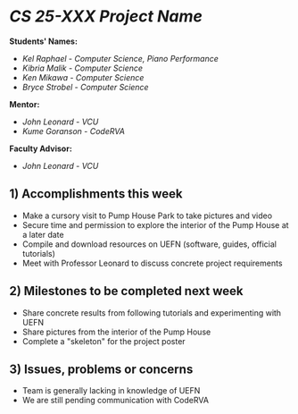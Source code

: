 # *CS 25-XXX Project Name*

**Students' Names:**
- *Kel Raphael* - *Computer Science, Piano Performance*
- *Kibria Malik* - *Computer Science*
- *Ken Mikawa* - *Computer Science*
- *Bryce Strobel* - *Computer Science*

**Mentor:**
- *John Leonard*  - *VCU*
- *Kume Goranson* - *CodeRVA*

**Faculty Advisor:**
- *John Leonard*  - *VCU*

## 1) Accomplishments this week ##
- Make a cursory visit to Pump House Park to take pictures and video
- Secure time and permission to explore the interior of the Pump House at a later date
- Compile and download resources on UEFN (software, guides, official tutorials)
- Meet with Professor Leonard to discuss concrete project requirements

## 2) Milestones to be completed next week ##
- Share concrete results from following tutorials and experimenting with UEFN
- Share pictures from the interior of the Pump House
- Complete a "skeleton" for the project poster

## 3) Issues, problems or concerns ##
- Team is generally lacking in knowledge of UEFN
- We are still pending communication with CodeRVA
   


